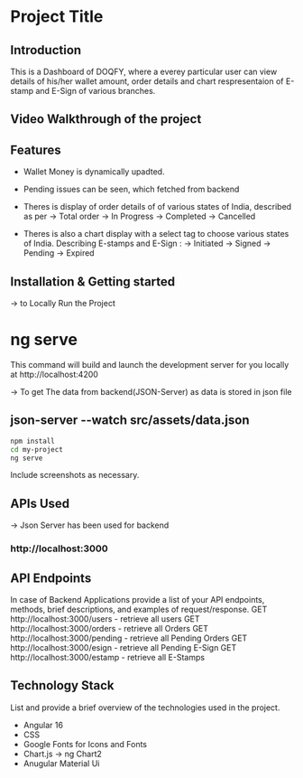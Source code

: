 # Project Title

## Introduction
This is a Dashboard of DOQFY, where a everey particular user can view details of his/her wallet amount, order details and chart respresentaion of E-stamp and E-Sign of various branches.


## Video Walkthrough of the project

## Features

- Wallet Money is dynamically upadted.
- Pending issues can be seen, which fetched from backend
- Theres is display of order details of of various states of India, described as per
   -> Total order
   -> In Progress
   -> Completed
   -> Cancelled

- Theres is also a chart display with a select tag to choose various states of India. 
  Describing  E-stamps and E-Sign :
  -> Initiated
  -> Signed 
  -> Pending
  -> Expired


## Installation & Getting started
-> to Locally Run the Project 
 # ng serve

This command will build and launch the development server for you locally at http://localhost:4200

-> To get The data from backend(JSON-Server) as data is stored in json file
## json-server --watch src/assets/data.json

```bash
npm install
cd my-project
ng serve
```


Include screenshots as necessary.

## APIs Used
-> Json Server has been used for backend
### http://localhost:3000

## API Endpoints
In case of Backend Applications provide a list of your API endpoints, methods, brief descriptions, and examples of request/response.
GET http://localhost:3000/users - retrieve all users
GET http://localhost:3000/orders - retrieve all Orders
GET http://localhost:3000/pending - retrieve all Pending Orders
GET http://localhost:3000/esign - retrieve all Pending E-Sign
GET http://localhost:3000/estamp - retrieve all E-Stamps


## Technology Stack
List and provide a brief overview of the technologies used in the project.

- Angular 16
- CSS
- Google Fonts for Icons and Fonts
- Chart.js -> ng Chart2
- Anugular Material Ui